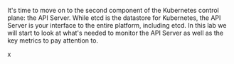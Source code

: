 It's time to move on to the second component of the Kubernetes control plane: the API Server. While etcd is the datastore for Kubernetes, the API Server is your interface to the entire platform, including etcd. In this lab we will start to look at what's needed to monitor the API Server as well as the key metrics to pay attention to.


x